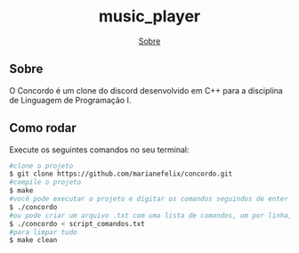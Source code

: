 <h1 align="center">music_player</h1>

<p align="center">
  <a href="#sobre">Sobre</a>
</p>

## Sobre

O Concordo é um clone do discord desenvolvido em C++ para a disciplina de Linguagem de Programação I.

## Como rodar

Execute os seguintes comandos no seu terminal:

```bash
#clone o projeto
$ git clone https://github.com/marianefelix/concordo.git
#compile o projeto
$ make
#você pode executar o projeto e digitar os comandos seguindos de enter
$ ./concordo
#ou pode criar um arquivo .txt com uma lista de comandos, um por linha, e redirecionar esse arquivo como entrada padrão
$ ./concordo < script_comandos.txt
#para limpar tudo
$ make clean
```

